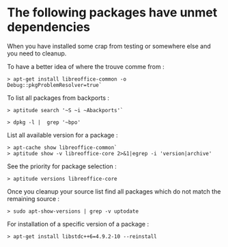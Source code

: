 # The following packages have unmet dependencies

When you have installed some crap from testing or somewhere else and you need to cleanup.

To have a better idea of where the trouve comme from :
```
> apt-get install libreoffice-common -o Debug::pkgProblemResolver=true`
```

To list all packages from backports :

```
> aptitude search '~S ~i ~Abackports'`

> dpkg -l |  grep '~bpo'
```

List all available version for a package :
```
> apt-cache show libreoffice-common`
> aptitude show -v libreoffice-core 2>&1|egrep -i 'version|archive'
```

See the priority for package selection :
```
> aptitude versions libreoffice-core
```

Once you cleanup your source list find all packages which do not match the remaining source :
```
> sudo apt-show-versions | grep -v uptodate
```

For installation of a specific version of a package :
```
> apt-get install libstdc++6=4.9.2-10 --reinstall
```
